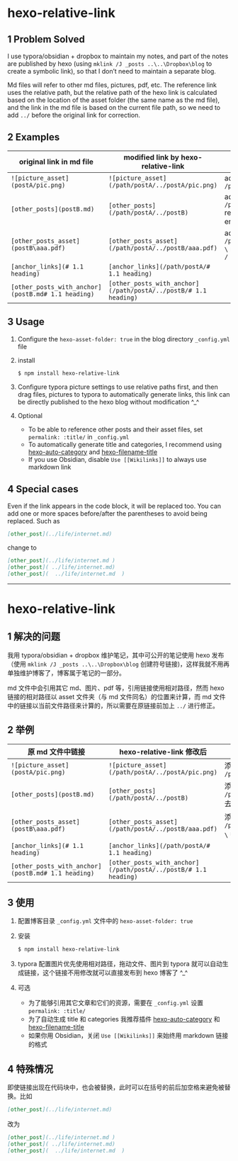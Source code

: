 # hexo-relative-link

## 1 Problem Solved

I use typora/obsidian + dropbox to maintain my notes, and part of the notes are published by hexo (using `mklink /J _posts ..\..\Dropbox\blog` to create a symbolic link), so that I don’t need to maintain a separate blog.

Md files will refer to other md files, pictures, pdf, etc. The reference link uses the relative path, but the relative path of the hexo link is calculated based on the location of the asset folder (the same name as the md file), and the link in the md file is based on the current file path, so we need to add `../` before the original link for correction.

## 2 Examples

| original link in md file                           | modified link by hexo-relative-link                          | modified content                                   |
| -------------------------------------------------- | ------------------------------------------------------------ | -------------------------------------------------- |
| `![picture_asset](postA/pic.png)`                  | `![picture_asset](/path/postA/../postA/pic.png)`             | add `/path/postA/../`                              |
| `[other_posts](postB.md)`                          | `[other_posts](/path/postA/../postB)`                        | add `/path/postA/../`<br />remove the ending `.md` |
| `[other_posts_asset](postB\aaa.pdf)`               | `[other_posts_asset](/path/postA/../postB/aaa.pdf)`          | add `/path/postA/../`<br />`\` replaced with `/`   |
| `[anchor_links](# 1.1 heading)`                    | `[anchor_links](/path/postA/# 1.1 heading)`                  |                                                    |
| `[other_posts_with_anchor](postB.md# 1.1 heading)` | `[other_posts_with_anchor](/path/postA/../postB/# 1.1 heading)` |                                                    |

## 3 Usage

1. Configure the `hexo-asset-folder: true` in the blog directory `_config.yml` file
2. install
   ```bash
   $ npm install hexo-relative-link
   ```

3. Configure typora picture settings to use relative paths first, and then drag files, pictures to typora to automatically generate links, this link can be directly published to the hexo blog without modification ^_^
4. Optional

	- To be able to reference other posts and their asset files, set `permalink: :title/` in `_config.yml`
	- To automatically generate title and categories, I recommend using [hexo-auto-category](https://www.npmjs.com/package/hexo-auto-category) and [hexo-filename-title](https://www.npmjs.com/package/hexo-filename-title)
	- If you use Obsidian, disable `Use [[Wikilinks]]` to always use markdown link

## 4 Special cases

Even if the link appears in the code block, it will be replaced too. You can add one or more spaces before/after the parentheses to avoid being replaced. Such as

```markdown
[other_post](../life/internet.md)
```

change to

```markdown
[other_post](../life/internet.md )
[other_post]( ../life/internet.md)
[other_post](  ../life/internet.md  )
```

---

# hexo-relative-link

## 1 解决的问题

我用 typora/obsidian + dropbox 维护笔记，其中可公开的笔记使用 hexo 发布（使用 `mklink /J _posts ..\..\Dropbox\blog` 创建符号链接)，这样我就不用再单独维护博客了，博客属于笔记的一部分。

md 文件中会引用其它 md、图片、pdf 等，引用链接使用相对路径，然而 hexo 链接的相对路径以 asset 文件夹（与 md 文件同名）的位置来计算，而 md 文件中的链接以当前文件路径来计算的，所以需要在原链接前加上 `../` 进行修正。

## 2 举例

| 原 md 文件中链接                                   | hexo-relative-link 修改后                                    | 修改内容                                   |
| -------------------------------------------------- | ------------------------------------------------------------ | ------------------------------------------ |
| `![picture_asset](postA/pic.png)`                  | `![picture_asset](/path/postA/../postA/pic.png)`             | 添加  `/path/postA/../`                    |
| `[other_posts](postB.md)`                          | `[other_posts](/path/postA/../postB)`                        | 添加 `/path/postA/../`<br />去掉末尾 `.md` |
| `[other_posts_asset](postB\aaa.pdf)`               | `[other_posts_asset](/path/postA/../postB/aaa.pdf)`          | 添加 `/path/postA/../`<br />`\` 替换为 `/` |
| `[anchor_links](# 1.1 heading)`                    | `[anchor_links](/path/postA/# 1.1 heading)`                  |                                            |
| `[other_posts_with_anchor](postB.md# 1.1 heading)` | `[other_posts_with_anchor](/path/postA/../postB/# 1.1 heading)` |                                            |

## 3 使用

1. 配置博客目录 `_config.yml` 文件中的 `hexo-asset-folder: true`
2. 安装
   ```bash
   $ npm install hexo-relative-link
   ```

3. typora 配置图片优先使用相对路径，拖动文件、图片到 typora 就可以自动生成链接，这个链接不用修改就可以直接发布到 hexo 博客了 ^_^
4. 可选

	- 为了能够引用其它文章和它们的资源，需要在 `_config.yml` 设置 `permalink: :title/`
	- 为了自动生成 title 和 categories 我推荐插件 [hexo-auto-category](https://www.npmjs.com/package/hexo-auto-category) 和 [hexo-filename-title](https://www.npmjs.com/package/hexo-filename-title)
	- 如果你用 Obsidian，关闭 `Use [[Wikilinks]]` 来始终用 markdown 链接的格式

## 4 特殊情况

即使链接出现在代码块中，也会被替换，此时可以在括号的前后加空格来避免被替换。比如

```markdown
[other_post](../life/internet.md)
```

改为

```markdown
[other_post](../life/internet.md )
[other_post]( ../life/internet.md)
[other_post](  ../life/internet.md  )
```

